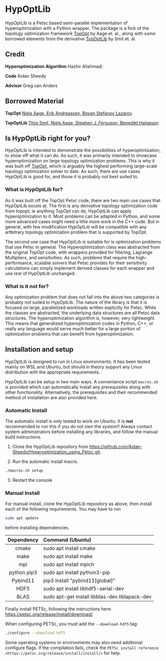 <!-- TopOpt_in_PETSc
===============
A 3D large-scale topology optimization code using PETSc
===============

The code (or framework) presented on this page is a fully parallel framework for conducting very large scale topology optimziation on structured grids. For more
details see www.topopt.dtu.dk/PETSc.

Updated and refactored to remove dependence of TopOpt.cc/h in all other classe,
June, 2019, Niels Aage

To clone repository:
>> git clone https://github.com/topopt/TopOpt_in_PETSc.git

NOTE: The code requires PETSc version 3.11.0 or newer ! Also note that the code is not tested against the development branch on git.

This code has been tested on:
- Linux systems including: Ubuntu 18.04, Red hat enterprise linux 8

This code requires the following external software to work:
- PETSc version 3.11.4 or earlier (though never than 3.8.x)
- Requires LAPACK/BLAS
- Requires MPI

Compile following rules in makefile_ref

Normal compilation time of framework, e.g. 4s: "make topopt -j"

Run the base example by typing e.g.: "mpirun -np 4 ./topopt"

Postprocess results using Python 2.6: "bin2vtu #" where # refers to the iteration number

Visualize using ParaView (version 5.7 or earlier)

The expected result of the base code is the (but on a coarse mesh!) cantilever beam from:
Aage, N., Andreassen, E., & Lazarov, B. S. (2015). Topology optimization using PETSc: An easy-to-use, fully parallel, open source topology optimization framework. Structural and Multidisciplinary Optimization, 51(3), 565–572. https://doi.org/10.1007/s00158-014-1157-0

Extensions: 
===============
An extension of the code including manufacturing filters/constraints can be found here:
https://github.com/edofersan/MaximumSize_on_TopOpt_in_PETSc


_______________________________________________________________________________________________________________________________________________ -->

# HypOptLib

HypOptLib is a Petsc based semi-parallel implementation of hyperoptimization with a Python wrapper. The package is a
fork of the topology optimization framework
[TopOpt](https://www.topopt.mek.dtu.dk/apps-and-software/large-scale-topology-optimization-code-using-petsc) by Aage
et. al., along with some borrowed elements from the derivative [TopOptLib](https://doi.org/10.1007/s00158-021-03018-7) by Smit et. al.

## Credit

**Hyperoptimization Algorithm** Hazhir Aliahmadi

**Code** Aidan Sheedy

**Advisor** Greg van Anders

## Borrowed Material

**TopOpt** [Niels Aage, Erik Andreassen, Boyan Stefanov Lazarov](https://www.topopt.mek.dtu.dk/apps-and-software/large-scale-topology-optimization-code-using-petsc)

**TopOptLib** [Thijs Smit, Niels Aage, Stephen J. Ferguson, Benedikt Halgason](https://doi.org/10.1007/s00158-021-03018-7)

## Is HypOptLib right for you?

HypOptLib is intended to demonstrate the possibilities of hyperoptimization, to show off what it can do. As such, it was primarily
intended to showcase hyperoptimization on large topology optimization problems. This is why it was built off
[TopOpt](https://www.topopt.mek.dtu.dk/apps-and-software/large-scale-topology-optimization-code-using-petsc), which is arguably the
highest performing large-scale topology optimization solver to date. As such, there are use cases HypOptLib is good for, and those it
is probably not best suited to.

### What is HypOptLib for?

As it was built off the TopOpt Petsc code, there are two main use cases that HypOptLib excels at. The first is any derivative topology optimization code
from topopt; ie anything TopOpt can do, HypOptLib can apply hyperoptimization to it. Most problems can be adapted in Python, and some more advanced cases might
need a little more work in the C++ code. But in general, with few modification HypOptLib will be compatible with any artbitrary topology optimization problem that
is supported by TopOpt.

The second use case that HypOptLib is suitable for is optimization problems that use Petsc in general. The Hyperoptimization class was abstracted from the
original TopOpt code, with wrappers provided for filtering, Lagrange Multipliers, and sensitivities. As such, problems that require the high-performance, scalable
solvers that Petsc provides for their sensitivity calculations can simply implement derived classes for each wrapper and use rest of HypOptLib unchanged.

### What is it not for?

Any optimization problem that does not fall into the above two categories is probably not suited to HypOptLib. The nature of the library is that it is focused on
large, parallelized workloads written explicitly for Petsc. While the classes are abstracted, the underlying data structures are all Petsc data structures. The
hyperoptimization algorithm is, however, very lightweight. This means that generalized hyperoptimization codes in Python, C++, or really any language would serve
much better for a large portion of optimization problems that can benefit from hyperoptimization.

## Installation and setup

HypOptLib is designed to run in Linux environments. It has been tested mainly
on WSL and Ubuntu, but should in theory support any Linux distribution with the
appropriate requirements.

HypOptLib can be setup in two main ways. A conveniance script `macros.sh` is
provided which can automatically install any prerequisites along with other
functionality. Alternatively, the prerequisites and their recommended method of
installation are also provided here.

### Automatic Install

The automatic install is only tested to work on Ubuntu. It is **not** recommended to run this
if you do not own the system!! Always contact system administrators before installing any libraries,
and follow the manual build instructions.

1. Clone the HypOptLib repository from https://github.com/Aidan-Sheedy/Hyperoptimization_using_Petsc.git.

2. Run the automatic install macro.

```bash
./macros.sh setup
```

3. Restart the console

### Manual Install

For manual install, clone the HypOptLib repository as above, then install each
of the following requirements. You may have to run

```bash
sudo apt update
```

before installing dependencies.

| Dependency  | Command (Ubuntu)                                 |
|:-----------:|:-------------------------------------------------|
| cmake       | sudo apt install cmake                           |
| make        | sudo apt install make                            |
| mpi         | sudo apt install mpich                           |
| python pip3 | sudo apt install python3-pip                     |
| Pybind11    | pip3 install "pybind11[global]"                  |
| HDF5        | sudo apt install libhdf5-serial-dev              |
| BLAS        | sudo apt-get install libblas-dev liblapack-dev   |

Finally install PETSc, following the instructions here: https://petsc.org/release/install/download/.

When configuring PETSc, you must add the `--download-hdf5` tag:

```bash
./configure --download-hdf5
```

Some operating systems or environments may also need additional configure flags. If the compilation
fails, check the `PETSc install reference <https://petsc.org/release/install/install/>` for help.
